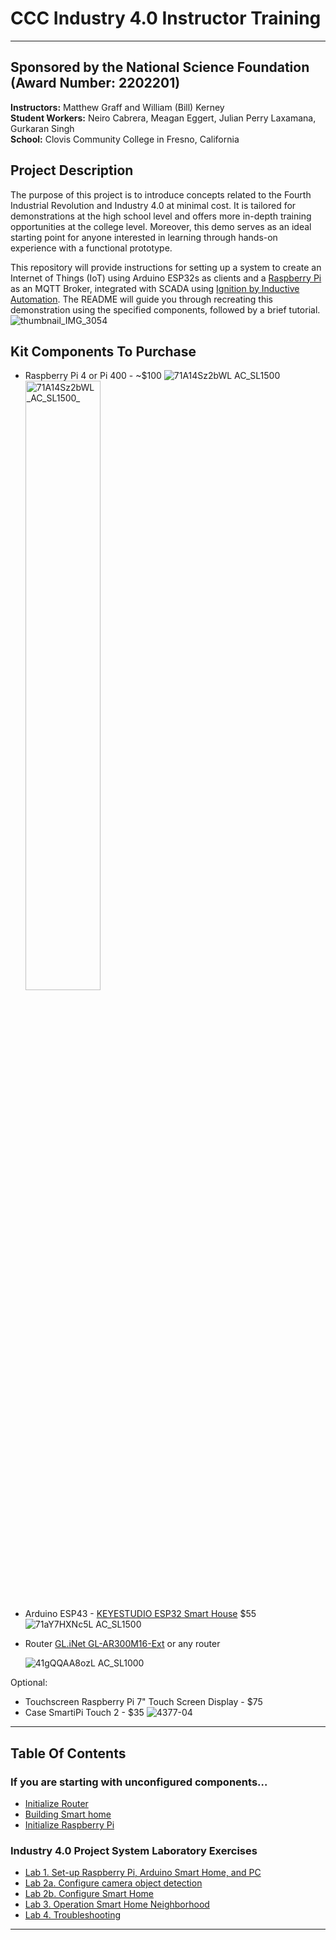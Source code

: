 # CCC Industry 4.0 Instructor Training
---
## Sponsored by the National Science Foundation (Award Number: 2202201)
**Instructors:** Matthew Graff and William (Bill) Kerney  
**Student Workers:** Neiro Cabrera, Meagan Eggert, Julian Perry Laxamana, Gurkaran Singh  
**School:** Clovis Community College in Fresno, California

## Project Description
The purpose of this project is to introduce concepts related to the Fourth Industrial Revolution and Industry 4.0 at minimal cost. It is tailored for demonstrations at the high school level and offers more in-depth training opportunities at the college level. Moreover, this demo serves as an ideal starting point for anyone interested in learning through hands-on experience with a functional prototype.  

This repository will provide instructions for setting up a system to create an Internet of Things (IoT) using Arduino ESP32s as clients and a [Raspberry Pi](https://www.raspberrypi.org/) as an MQTT Broker, integrated with SCADA using [Ignition by Inductive Automation](https://inductiveautomation.com/ignition/). The README will guide you through recreating this demonstration using the specified components, followed by a brief tutorial.
![thumbnail_IMG_3054](https://github.com/user-attachments/assets/62ca498c-cfb3-4ad6-86ff-0716ecaad7cd)


## Kit Components To Purchase
- Raspberry Pi 4 or Pi 400 - ~$100
  ![71A14Sz2bWL _AC_SL1500_](https://github.com/user-attachments/assets/4806f096-aa6b-4e5b-b601-6692c7f613c4)
  <img src="https://github.com/user-attachments/assets/4806f096-aa6b-4e5b-b601-6692c7f613c4" style="width: 50%;" alt="71A14Sz2bWL _AC_SL1500_">


- Arduino ESP43 - [KEYESTUDIO ESP32 Smart House](https://www.amazon.com/KEYESTUDIO-Starter-Electronics-Automation-Educational/dp/B0B7637837/ref=sr_1_1_sspa?crid=1ZE22AAM5ZCFI&dib=eyJ2IjoiMSJ9.vgFEthmvUci3ETDUwhHB0pqq6w0wLS5IuMmrOcWP9JvDHMYvl0MYqL60YlBKjU_4UYNupqdrSHSAl2da7GKgd4v5IkPjGUVJ3BIN1Onn4vfMhWsbYeL8-vyXbzNeev-t9YTY3Rd5aZwWKFgFS6Fs1S1Qn1ShdWlWhreDdKwgowcQZPjAKsYaSKbGHMPOeRxkPyKsnTDC5_OJAqBf-OTRjowMIN-fNthXYoNg9roYWCY.qlCVrDIs5i3HnD3cYPmIHhClCKL7uoG3-DqhTCjooEo&dib_tag=se&keywords=KEYESTUDIO+ESP32+Smart+Home&qid=1720830231&sprefix=keyestudio+esp32+smart+home%2Caps%2C162&sr=8-1-spons&sp_csd=d2lkZ2V0TmFtZT1zcF9hdGY&psc=1) $55
  ![71aY7HXNc5L _AC_SL1500_](https://github.com/user-attachments/assets/3cebbbc6-9c92-4065-af2b-c9d46f695485)

- Router [GL.iNet GL-AR300M16-Ext](https://www.amazon.com/GL-iNet-GL-AR300M16-Ext-Pre-Installed-Performance-Programmable/dp/B07794JRC5/ref=sr_1_1?crid=E6RCLYD0MYST&dib=eyJ2IjoiMSJ9.dSqXUJxV4NYM_XUkI9m2xZ_CZYyfFSBF3Qz8-p0E5QLaePcA7euAphGYXUyVel1NxfMDJwEsjoKBKu9J8V7dObSacWI9uQCPaQtszObA_v7V7qCwT5lnC_aY1z8PmEfTAzjI1xy3kK0aZ87tkQHvXplGHVZXqOyKKA4WxzskDMUThFYTTIB5UnPLDBfxi4Pt.0URhTJVv6eVaFmatyx1OKhylgLsxRRjAYgNUAt8PQBw&dib_tag=se&keywords=GL-AR300M16&qid=1720832426&s=electronics&sprefix=%2Celectronics%2C390&sr=1-1) or any router

  ![41gQQAA8ozL _AC_SL1000_](https://github.com/user-attachments/assets/8f36c3b7-f8ef-4a87-8133-f80b9922bc74)

  
Optional:
- Touchscreen Raspberry Pi 7" Touch Screen Display - $75
- Case SmartiPi Touch 2 - $35
  ![4377-04](https://github.com/user-attachments/assets/3f5fcbb1-25a9-42d6-ae0f-e2ca17844d25)

---
## Table Of Contents

### If you are starting with unconfigured components…
- [Initialize Router](https://github.com/CCC-Industry4/StarterGuide/blob/main/01_initializing_router.md)  
- [Building Smart home](https://github.com/CCC-Industry4/StarterGuide/blob/main/02_building_smart_home.md)
- [Initialize Raspberry Pi](https://github.com/CCC-Industry4/StarterGuide/blob/main/03_initialize_raspberry_pi.md)
### Industry 4.0 Project System Laboratory Exercises 
- [Lab 1. Set-up Raspberry Pi, Arduino Smart Home, and PC](https://github.com/CCC-Industry4/StarterGuide/blob/main/04_setup_raspberry_pi.md)
- [Lab 2a. Configure camera object detection](https://github.com/CCC-Industry4/StarterGuide/blob/main/05_configure_camera.md)
- [Lab 2b. Configure Smart Home](https://github.com/CCC-Industry4/StarterGuide/blob/main/06_configure_smart_home.md)
- [Lab 3. Operation Smart Home Neighborhood](https://github.com/CCC-Industry4/StarterGuide/blob/main/07_operation_smart_home_neighborhood.md)
- [Lab 4. Troubleshooting](https://github.com/CCC-Industry4/StarterGuide/blob/main/08_troubleshooting.md)

---
